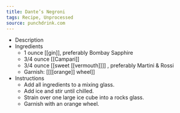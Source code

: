 ```yaml
---
title: Dante’s Negroni
tags: Recipe, Unprocessed
source: punchdrink.com
---
```


- Description
- Ingredients
	- 1 ounce [[gin]], preferably Bombay Sapphire
	- 3/4 ounce [[Campari]]
	- 3/4 ounce [[sweet [[vermouth]]]] , preferably Martini & Rossi
	- Garnish: [[[[orange]] wheel]]
- Instructions
	- Add all ingredients to a mixing glass.
	- Add ice and stir until chilled.
	- Strain over one large ice cube into a rocks glass.
	- Garnish with an orange wheel.